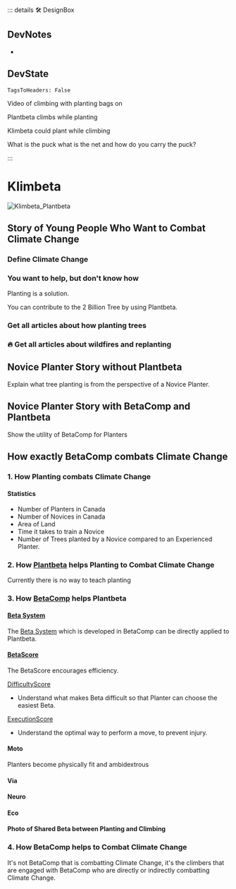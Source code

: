 ::: details 🛠 <dev>DesignBox</dev>

## DevNotes

-

## DevState

`TagsToHeaders: False`


Video of climbing with planting bags on

Plantbeta climbs while planting

Klimbeta could plant while climbing

What is the puck what is the net and how do you carry the puck?

:::

# Klimbeta

![Klimbeta_Plantbeta](/Klimbeta_Plantbeta.png)

## Story of Young People Who Want to Combat Climate Change

### Define Climate Change

<!-- Use Second Person Perspective in the Stories -->

### You want to help, but don't know how

Planting is a solution.

You can contribute to the 2 Billion Tree by using Plantbeta.

### Get all articles about how planting trees

### 🔥 Get all articles about wildfires and replanting

## Novice Planter Story without Plantbeta

Explain what tree planting is from the perspective of a Novice Planter.

## Novice Planter Story with BetaComp and Plantbeta

Show the utility of BetaComp for Planters

## How exactly BetaComp combats Climate Change

### 1. How Planting combats Climate Change

#### Statistics

- Number of Planters in Canada
- Number of Novices in Canada
- Area of Land
- Time it takes to train a Novice
- Number of Trees planted by a Novice compared to an Experienced Planter.

### 2. How [Plantbeta](/guide/What/WhatPlantbeta) helps Planting to Combat Climate Change

Currently there is no way to teach planting

### 3. How [BetaComp](/guide/What/WhatBetaComp) helps Plantbeta

#### [Beta System](reference/Beta/WhatBetaSystem)

The [Beta System](reference/Beta/WhatBetaSystem) which is developed in BetaComp can be directly applied to Plantbeta.

#### [BetaScore](/reference/Score/Overview)

The BetaScore encourages efficiency.

[DifficultyScore](/reference/Score/Difficulty/Overview)

- Understand what makes Beta difficult so that Planter can choose the easiest Beta.

[ExecutionScore](/reference/Score)

- Understand the optimal way to perform a move, to prevent injury.

#### Moto

Planters become physically fit and ambidextrous

#### Via

#### Neuro

#### Eco

#### Photo of Shared Beta between Planting and Climbing

### 4. How BetaComp helps to Combat Climate Change

It's not BetaComp that is combatting Climate Change, it's the climbers that are engaged with BetaComp who are directly or indirectly combatting Climate Change.
